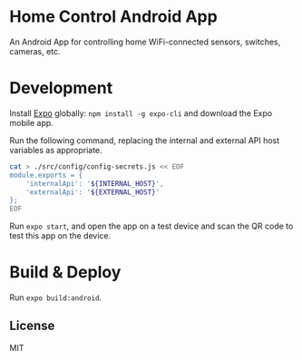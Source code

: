 # Home Control Android App

An Android App for controlling home WiFi-connected sensors, switches, cameras, etc.

# Development

 

Install [Expo](https://docs.expo.io/versions/latest/) globally: `npm install -g expo-cli` and download the Expo mobile app.

Run the following command, replacing the internal and external API host variables as appropriate.

```sh
cat > ./src/config/config-secrets.js << EOF
module.exports = {
    'internalApi': '${INTERNAL_HOST}',
    'externalApi': '${EXTERNAL_HOST}'
};
EOF
```


Run `expo start`, and open the app on a test device and scan the QR code to test this app on the device.

# Build & Deploy

Run `expo build:android`.

## License
MIT